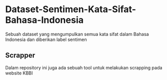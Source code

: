 # Dataset-Sentimen-Kata-Sifat-Bahasa-Indonesia
Sebuah dataset yang mengumpulkan semua kata sifat dalam Bahasa Indonesia dan diberikan label sentimen


## Scrapper

Dalam repository ini juga ada sebuah tool untuk melakukan scrapping pada website KBBI
